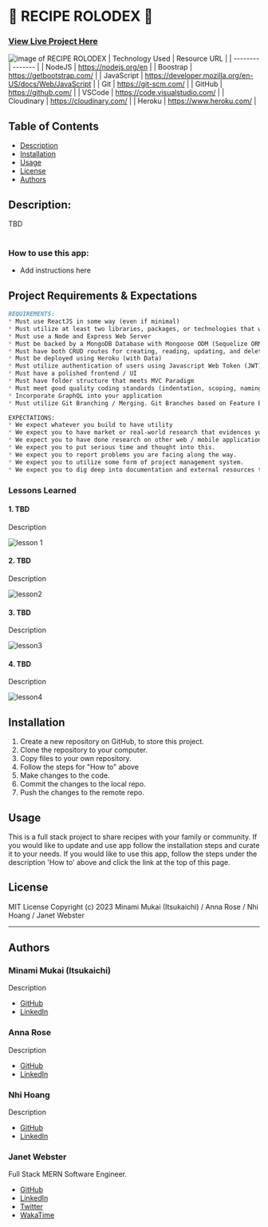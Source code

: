 # 📇 RECIPE ROLODEX 📇

### [View Live Project Here](https:// "RECIPE ROLODEX")<br />
![image of RECIPE ROLODEX](/public/image/intro.gif "image of RECIPE ROLODEX")
| Technology Used    | Resource URL |
| --------  | ------- |
| NodeJS      | https://nodejs.org/en |
| Boostrap      | https://getbootstrap.com/ |
| JavaScript | https://developer.mozilla.org/en-US/docs/Web/JavaScript |
| Git       | https://git-scm.com/ |
| GitHub     | https://github.com/ |
| VSCode    | https://code.visualstudio.com/ |
| Cloudinary    | https://cloudinary.com/ |
| Heroku    | https://www.heroku.com/ |


## Table of Contents

* [Description](#description)
* [Installation](#installation)
* [Usage](#usage)
* [License](#license)
* [Authors](#authors)

## Description:
TBD<br />
<br />

### How to use this app:

* Add instructions here

## Project Requirements & Expectations

```md
REQUIREMENTS:
* Must use ReactJS in some way (even if minimal)
* Must utilize at least two libraries, packages, or technologies that we haven’t discussed
* Must use a Node and Express Web Server
* Must be backed by a MongoDB Database with Mongoose ODM (Sequelize ORM - with Permission) 
* Must have both CRUD routes for creating, reading, updating, and deleting data
* Must be deployed using Heroku (with Data)
* Must utilize authentication of users using Javascript Web Token (JWT)
* Must have a polished frontend / UI
* Must have folder structure that meets MVC Paradigm
* Must meet good quality coding standards (indentation, scoping, naming)
* Incorporate GraphQL into your application
* Must utilize Git Branching / Merging. Git Branches based on Feature Built / GitHub Project Card, minimum of 30 meaningful commits per contributor.

EXPECTATIONS:
* We expect whatever you build to have utility
* We expect you to have market or real-world research that evidences your idea has REAL value to people.
* We expect you to have done research on other web / mobile applications in your domain.
* We expect you to put serious time and thought into this.
* We expect you to report problems you are facing along the way.
* We expect you to utilize some form of project management system.
* We expect you to dig deep into documentation and external resources to learn what you need.
```

### Lessons Learned

#### 1. TBD
Description
<br />

![lesson 1](https://)

#### 2. TBD
Description
<br />

![lesson2](https://)


#### 3. TBD
Description
<br />

![lesson3](https://)

#### 4. TBD
Description
<br />

![lesson4](public/image/lesson4.png)

## Installation

1. Create a new repository on GitHub, to store this project.
2. Clone the repository to your computer.
3. Copy files to your own repository.
4. Follow the steps for "How to" above
5. Make changes to the code.
6. Commit the changes to the local repo.
7. Push the changes to the remote repo.

## Usage

This is a full stack project to share recipes with your family or community. If you would like to update and use app follow the installation steps and curate it to your needs. If you would like to use this app, follow the steps under the description 'How to' above and click the link at the top of this page.

## License

MIT License
Copyright (c) 2023 Minami Mukai (Itsukaichi) / Anna Rose / Nhi Hoang / Janet Webster

<hr />

## Authors
### Minami Mukai (Itsukaichi)
Description
- [GitHub](https://github.com/mitsukaichi/)
- [LinkedIn](https://www.linkedin.com/in/minami-itsukaichi/)

### Anna Rose
Description
- [GitHub](https://)
- [LinkedIn](https://)

### Nhi Hoang
Description
- [GitHub](https://) 
- [LinkedIn](https://) 

### Janet Webster
Full Stack MERN Software Engineer.

- [GitHub](https://github.com/TwixmixyJanet/)
- [LinkedIn](https://www.linkedin.com/in/twixmixy/)
- [Twitter](https://twitter.com/Twixmixy)
- [WakaTime](https://wakatime.com/@Twixmixy)
